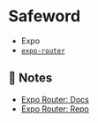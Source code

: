 # Safeword

- Expo
- [`expo-router`](https://expo.github.io/router)

## 📝 Notes

- [Expo Router: Docs](https://expo.github.io/router)
- [Expo Router: Repo](https://github.com/expo/router)
